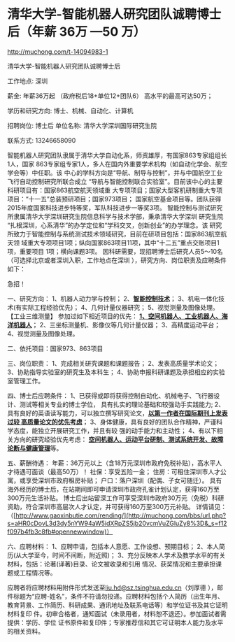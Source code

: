 # 清华大学-智能机器人研究团队诚聘博士后（年薪 36万 —50 万）

http://muchong.com/t-14094983-1

清华大学-智能机器人研究团队诚聘博士后  

工作地点: 深圳 

薪金: 年薪36万起 （政府税后18+单位12+团队6） 高水平的最高可达50万； 

学历和研究方向: 博士、机械、自动化、计算机

 招聘岗位: 博士后 单位名称: 清华大学深圳国际研究生院 

联系方式: 13246658090  

智能机器人研究团队隶属于清华大学自动化系，师资雄厚，有国家863专家组组长1人，国家 863专家组专家1人，多人在国内外重要学术机构（如自动化学会、航空学会等）中任职。该 中心的学科方向是“导航、制导与控制”，并与中国航空工业飞行自动控制研究所联合成立 “导航与智能控制联合实验室”。目前该中心的主要科研项目有：国家863航空航天领域重 大专项项目；国家大型客机研制重大专项项目：“十一五”总装预研项目；国家973项目； 国家航空基金项目等。团队获得2015年度国家科技进步特等奖，军队科技进步一等奖3项。 智能控制与测试研究所隶属清华大学深圳研究生院信息科学与技术学部，秉承清华大学深圳 研究生院 “扎根深圳，心系清华”的办学定位和“学科交叉，创新创业”的办学理念。该 研究所致力于智能控制与系统测试技术领域研究，目前在研项目包括：国家863航空航天领 域重大专项项目1项；纵向国家863项目11项，其中“十二五”重点交账项目1项，重要项目 1项；横向课题3项。 因科研需要，现招聘博士后研究人员5～10名（可选择北京或者深圳入职，工作地点在深圳 ），研究方向、岗位职责及应聘条件如下：  

急招！  

一、研究方向： 1、机器人动力学与控制； 2、<u>**智能控制技术**</u>； 3、机电一体化技术(有实际工程经验优先)； 4、几何计量仪器研究； 5、视觉测量及图像处理。【工业三维测量】 参加过如下相近项目的优先： <u>**1、空间机器人、工业机器人、海洋机器人**</u>； 2、三坐标测量机、影像仪等几何计量仪器； 3、高精度运动平台； 4、视觉测量及图像处理。 

 二、依托项目：国家973、863项目  

三、岗位职责： 1、完成相关研究课题和课题报告； 2、发表高质量学术论文； 3、协助指导实验室的研究生及本科生； 4、协助申报科研课题及承担相应的实验室管理工作。 

 四、博士后应聘条件： 1、已获得或即将获得控制自动化、机械电子、飞行器设计、测试等相关专业的博士学位，  具有扎实的理论基础和较强动手实践能力; 2、具有良好的英语读写能力，可以独立撰写研究论文，<u>**以第一作者在国际期刊上发表过较  高质量论文的优先考虑**</u>； 3、身体健康，具有良好的团队合作精神，严谨科学态度，能独立开展研究工作，并且有较  强的动手能力和主动性； 4、有以下相关方向的研究经验优先考虑： <u>**空间机器人、运动平台研制、测试系统开发、故障论断与健康管理**</u>等。 

 五、薪酬待遇： 年薪：36万元以上（含18万元深圳市政府免税补贴），高水平人才待遇可面谈（最高50万）！ 社保：享受五险一金； 住房：可租住深圳市人才公寓，或享受深圳市政府租房补贴； 户口：落户深圳（配偶、子女可随迁）。 具有海外经历的博士后，在站期间即可申请深圳市政府孔雀计划认定，获得160万至300万元生活补贴。 博士后出站留深工作可享受深圳市政府30万元（免税）科研资助，符合深圳市高层次人才认定，并可获得160万至300万元补贴。 详情请见：（[http://www.gaoxinbutie.com/rending/](http://muchong.com/bbs/url.php?s=aHR0cDovL3d3dy5nYW94aW5idXRpZS5jb20vcmVuZGluZy8%3D&_s=f12f097b4fb3c8fb#opennewwindow)） 

 六、应聘材料： 1、应聘申请，包括本人意愿、工作设想、预期目标； 2、本人简历(从大学至今，时间不间断，附近照)； 3、充分反映本人学术及教学水平的有关材料，包括：论著(译著)目录、论文被收录和引用  情况、获奖情况和主要承担课题或工程情况等。  

应聘者将应聘材料用附件形式发送至[liu.hd@sz.tsinghua.edu.cn](mailto:liu.hd@sz.tsinghua.edu.cn)（刘厚德 ），邮件标题为“应聘-姓名”，条件不符请勿投递。应聘材料包括个人简历（出生年月、  教育背景、工作简历、科研成果、通讯地址及联系电话等）和学位证书及其它证明材料复印  件。初审合格者，通知面试（未录用者，材料恕不退还）。参加面试者需提供：学历、学位  证书原件和复印件；专家推荐信和其它可证明本人能力及水平的相关资料。